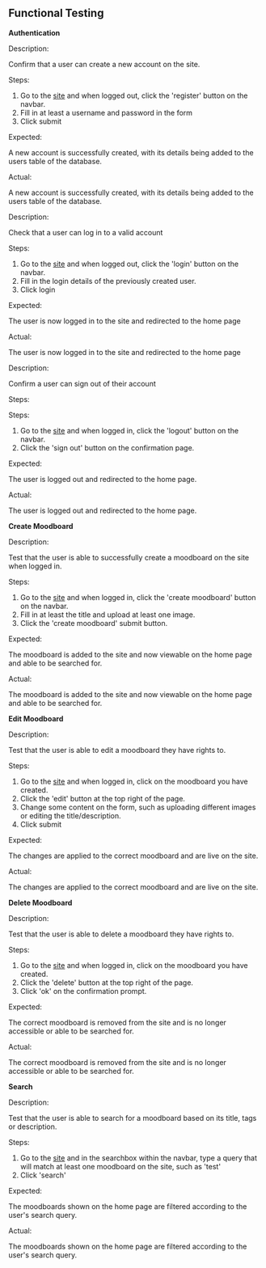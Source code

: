 ## Functional Testing

**Authentication**

Description:

Confirm that a user can create a new account on the site.

Steps:
1. Go to the [site](https://ci-project-4-django-moodboards.herokuapp.com/) and when logged out, click the 'register' button on the navbar.
2. Fill in at least a username and password in the form
3. Click submit

Expected:

A new account is successfully created, with its details being added to the users table of the database.

Actual:

A new account is successfully created, with its details being added to the users table of the database.

Description:

Check that a user can log in to a valid account

Steps:
1. Go to the [site](https://ci-project-4-django-moodboards.herokuapp.com/) and when logged out, click the 'login' button on the navbar.
2. Fill in the login details of the previously created user.
3. Click login

Expected:

The user is now logged in to the site and redirected to the home page

Actual:

The user is now logged in to the site and redirected to the home page

Description:

Confirm a user can sign out of their account

Steps:

Steps:
1. Go to the [site](https://ci-project-4-django-moodboards.herokuapp.com/) and when logged in, click the 'logout' button on the navbar.
2. Click the 'sign out' button on the confirmation page.

Expected:

The user is logged out and redirected to the home page.

Actual:

The user is logged out and redirected to the home page.

**Create Moodboard**

Description:

Test that the user is able to successfully create a moodboard on the site when logged in.

Steps:

1. Go to the [site](https://ci-project-4-django-moodboards.herokuapp.com/) and when logged in, click the 'create moodboard' button on the navbar.
2. Fill in at least the title and upload at least one image.
3. Click the 'create moodboard' submit button.

Expected:

The moodboard is added to the site and now viewable on the home page and able to be searched for.

Actual:

The moodboard is added to the site and now viewable on the home page and able to be searched for.

**Edit Moodboard**

Description:

Test that the user is able to edit a moodboard they have rights to.

Steps:

1. Go to the [site](https://ci-project-4-django-moodboards.herokuapp.com/) and when logged in, click on the moodboard you have created.
2. Click the 'edit' button at the top right of the page.
3. Change some content on the form, such as uploading different images or editing the title/description.
4. Click submit

Expected:

The changes are applied to the correct moodboard and are live on the site.

Actual:

The changes are applied to the correct moodboard and are live on the site.

**Delete Moodboard**

Description:

Test that the user is able to delete a moodboard they have rights to.

Steps:

1. Go to the [site](https://ci-project-4-django-moodboards.herokuapp.com/) and when logged in, click on the moodboard you have created.
2. Click the 'delete' button at the top right of the page.
3. Click 'ok' on the confirmation prompt.

Expected:

The correct moodboard is removed from the site and is no longer accessible or able to be searched for.

Actual:

The correct moodboard is removed from the site and is no longer accessible or able to be searched for.

**Search**

Description:

Test that the user is able to search for a moodboard based on its title, tags or description.

Steps:

1. Go to the [site](https://ci-project-4-django-moodboards.herokuapp.com/) and in the searchbox within the navbar, type a query that will match at least one moodboard on the site, such as 'test'
2. Click 'search'

Expected:

The moodboards shown on the home page are filtered according to the user's search query.

Actual:

The moodboards shown on the home page are filtered according to the user's search query.

